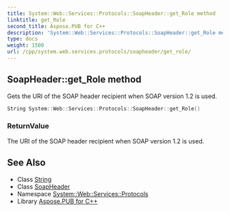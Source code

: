 ```yaml
---
title: System::Web::Services::Protocols::SoapHeader::get_Role method
linktitle: get_Role
second_title: Aspose.PUB for C++
description: 'System::Web::Services::Protocols::SoapHeader::get_Role method. Gets the URI of the SOAP header recipient when SOAP version 1.2 is used in C++.'
type: docs
weight: 1500
url: /cpp/system.web.services.protocols/soapheader/get_role/
---
```

## SoapHeader::get_Role method


Gets the URI of the SOAP header recipient when SOAP version 1.2 is used.

```cpp
String System::Web::Services::Protocols::SoapHeader::get_Role()
```


### ReturnValue

The URI of the SOAP header recipient when SOAP version 1.2 is used.

## See Also

* Class [String](../../../system/string/)
* Class [SoapHeader](../)
* Namespace [System::Web::Services::Protocols](../../)
* Library [Aspose.PUB for C++](../../../)
